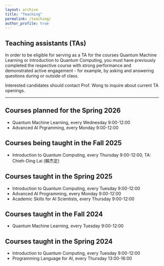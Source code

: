 ```yaml
---
layout: archive
title: "Teaching"
permalink: /teaching/
author_profile: true
---
```


<!--{% include base_path %}

{% for post in site.teaching reversed %}
  {% include archive-single.html %}
{% endfor %}-->

## Teaching assistants (TAs)

In order to be eligible for serving as a TA for the courses Quantum Machine Learning or Introduction to Quantum Computing, you must have previously completed the respective course with strong performance and demonstrated active engagement - for example, by asking and answering questions during or outside of class.

Interested candidates should contact Prof. Wong to inquire about current TA openings. 

---

## Courses planned for the Spring 2026
- Quantum Machine Learning, every Wednesday 9:00-12:00
- Advanced AI Prgramming, every Monday 9:00-12:00

## Courses being taught in the Fall 2025
- Introduction to Quantum Computing, every Thursday 9:00-12:00, TA: Chieh-Ding Lai (賴杰定)

## Courses taught in the Spring 2025
- Introduction to Quantum Computing, every Tuesday 9:00-12:00
- Advanced AI Programming, every Monday 9:00-12:00
- Academic Skills for AI Scientists, every Thursday 9:00-12:00

## Courses taught in the Fall 2024
- Quantum Machine Learning, every Tuesday 9:00-12:00

## Courses taught in the Spring 2024
- Introduction to Quantum Computing, every Tuesday 9:00-12:00
- Programming Language for AI, every Thursday 13:00-16:00



